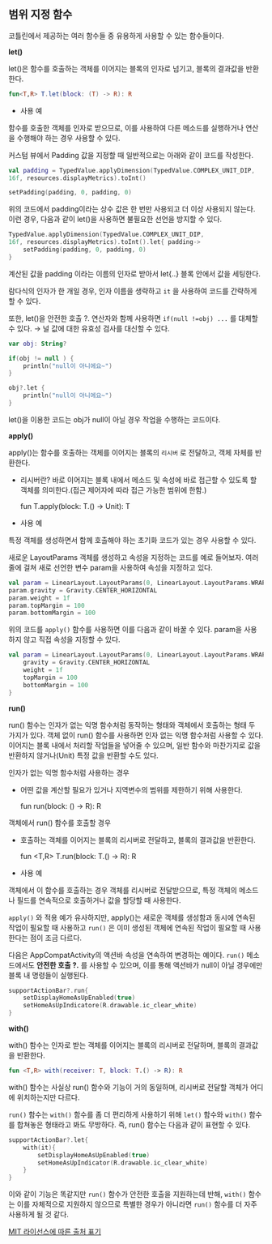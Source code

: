 ## 범위 지정 함수

코틀린에서 제공하는 여러 함수들 중 유용하게 사용할 수 있는 함수들이다.

**let()**

let()은 함수를 호출하는 객체를 이어지는 블록의 인자로 넘기고, 블록의 결과값을 반환한다.

```kotlin
fun<T,R> T.let(block: (T) -> R): R
```

- 사용 예

함수를 호출한 객체를 인자로 받으므로, 이를 사용하여 다른 메소드를 실행하거나 연산을 수행해야 하는 경우 사용할 수 있다.

커스텀 뷰에서 Padding 값을 지정할 때 일반적으로는 아래와 같이 코드를 작성한다.

```kotlin
val padding = TypedValue.applyDimension(TypedValue.COMPLEX_UNIT_DIP,
16f, resources.displayMetrics).toInt()

setPadding(padding, 0, padding, 0)
```

위의 코드에서 padding이라는 상수 값은 한 번만 사용되고 더 이상 사용되지 않는다. 이런 경우, 다음과 같이 let()을 사용하면 불필요한 선언을 방지할 수 있다.

```kotlin
TypedValue.applyDimension(TypedValue.COMPLEX_UNIT_DIP,
16f, resources.displayMetrics).toInt().let{ padding->
	setPadding(padding, 0, padding, 0)
}
```

계산된 값을 padding 이라는 이름의 인자로 받아서 let{..} 블록 안에서 값을 세팅한다.

람다식의 인자가 한 개일 경우, 인자 이름을 생략하고 `it` 을 사용하여 코드를 간략하게 할 수 있다.

또한, let()을 안전한 호출 ?. 연산자와 함께 사용하면 `if(null !=obj) ...` 를 대체할 수 있다. → 널 값에 대한 유효성 검사를 대신할 수 있다.

```kotlin
var obj: String?

if(obj != null ) {
	println("null이 아니에요~")
}

obj?.let {
	println("null이 아니에요~")
}
```

let()을 이용한 코드는 obj가 null이 아닐 경우 작업을 수행하는 코드이다.

**apply()**

apply()는 함수를 호출하는 객체를 이어지는 블록의 `리시버` 로 전달하고, 객체 자체를 반환한다.

- 리시버란? 바로 이어지는 블록 내에서 메소드 및 속성에 바로 접근할 수 있도록 할 객체를 의미한다.(접근 제어자에 따라 접근 가능한 범위에 한함.)

  fun <T> T.apply(block: T.() -> Unit): T

- 사용 예

특정 객체를 생성하면서 함께 호출해야 하는 초기화 코드가 있는 경우 사용할 수 있다.

새로운 LayoutParams 객체를 생성하고 속성을 지정하는 코드를 예로 들어보자. 여러 줄에 걸쳐 새로 선언한 변수 param을 사용하여 속성을 지정하고 있다.

```kotlin
val param = LinearLayout.LayoutParams(0, LinearLayout.LayoutParams.WRAP_CONTENT)
param.gravity = Gravity.CENTER_HORIZONTAL
param.weight = 1f
param.topMargin = 100
param.bottomMargin = 100
```

위의 코드를 `apply()` 함수를 사용하면 이를 다음과 같이 바꿀 수 있다. param을 사용하지 않고 직접 속성을 지정할 수 있다.

```kotlin
val param = LinearLayout.LayoutParams(0, LinearLayout.LayoutParams.WRAP_CONTENT).apply{
	gravity = Gravity.CENTER_HORIZONTAL
	weight = 1f
	topMargin = 100
	bottomMargin = 100
}
```

**run()**

run() 함수는 인자가 없는 익명 함수처럼 동작하는 형태와 객체에서 호출하는 형태 두 가지가 있다. 객체 없이 run() 함수를 사용하면 인자 없는 익명 함수처럼 사용할 수 있다. 이어지는 블록 내에서 처리할 작업들을 넣어줄 수 있으며, 일반 함수와 마찬가지로 값을 반환하지 않거나(Unit) 특정 값을 반환할 수도 있다.

인자가 없는 익명 함수처럼 사용하는 경우

- 어떤 값을 계산할 필요가 있거나 지역변수의 범위를 제한하기 위해 사용한다.

  fun <R> run(block: () -> R): R

객체에서 run() 함수를 호출할 경우

- 호출하는 객체를 이어지는 블록의 리시버로 전달하고, 블록의 결과값을 반환한다.

  fun <T,R> T.run(block: T.() -> R): R

- 사용 예

객체에서 이 함수를 호출하는 경우 객체를 리시버로 전달받으므로, 특정 객체의 메소드나 필드를 연속적으로 호출하거나 값을 할당할 때 사용한다.

`apply()` 와 적용 예가 유사하지만, apply()는 새로운 객체를 생성함과 동시에 연속된 작업이 필요할 때 사용하고 `run()` 은 이미 생성된 객체에 연속된 작업이 필요할 때 사용한다는 점이 조금 다르다.

다음은 AppCompatActivity의 액션바 속성을 연속하여 변경하는 예이다. `run()` 메소드에서도 **안전한 호출 ?.** 를 사용할 수 있으며, 이를 통해 액션바가 null이 아닐 경우에만 블록 내 명령들이 실행된다.

```kotlin
supportActionBar?.run{
	setDisplayHomeAsUpEnabled(true)
	setHomeAsUpIndicatore(R.drawable.ic_clear_white)
}
```

**with()**

with() 함수는 인자로 받는 객체를 이어지는 블록의 리시버로 전달하며, 블록의 결과값을 반환한다.

```kotlin
fun <T,R> with(receiver: T, block: T.() -> R): R
```

with() 함수는 사실상 run() 함수와 기능이 거의 동일하며, 리시버로 전달할 객체가 어디에 위치하는지만 다르다.

`run()` 함수는 `with()` 함수를 좀 더 편리하게 사용하기 위해 `let()` 함수와 `with()` 함수를 합쳐놓은 형태라고 봐도 무방하다. 즉, run() 함수는 다음과 같이 표현할 수 있다.

```kotlin
supportActionBar?.let{
	with(it){
		setDisplayHomeAsUpEnabled(true)
		setHomeAsUpIndicator(R.drawable.ic_clear_white)
	}
}
```

이와 같이 기능은 똑같지만 `run()` 함수가 안전한 호출을 지원하는데 반해, `with()` 함수는 이를 자체적으로 지원하지 않으므로 특별한 경우가 아니라면 `run()` 함수를 더 자주 사용하게 될 것 같다.

[MIT 라이선스에 따른 출처 표기](https://github.com/WooVictory/Ready-For-Tech-Interview)
